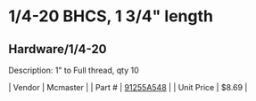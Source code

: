 # 1/4-20 BHCS, 1 3/4" length
## Hardware/1/4-20
Description: 	1" to Full thread, qty 10 

| Vendor | Mcmaster | 
| Part # | [91255A548](http://www.mcmaster.com/) | 
| Unit Price | $8.69 | 
